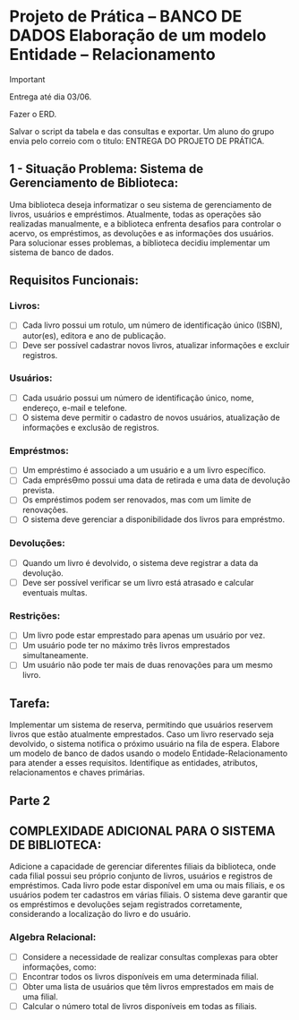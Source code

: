 # Projeto de Prática – BANCO DE DADOS Elaboração de um modelo Entidade – Relacionamento

> [!Important]
> Entrega até dia 03/06.
>
> Fazer o ERD.
> 
> Salvar o script da tabela e das consultas e exportar. Um aluno do grupo envia pelo correio com o titulo: ENTREGA DO PROJETO DE PRÁTICA.



## 1 - Situação Problema: Sistema de Gerenciamento de Biblioteca:

Uma biblioteca deseja informatizar o seu sistema de gerenciamento de livros, usuários e empréstimos.
Atualmente, todas as operações são realizadas manualmente, e a biblioteca enfrenta desafios para
controlar o acervo, os empréstimos, as devoluções e as informações dos usuários. Para solucionar
esses problemas, a biblioteca decidiu implementar um sistema de banco de dados.

## Requisitos Funcionais:

### Livros:

- [ ] Cada livro possui um rotulo, um número de identificação único (ISBN), autor(es), editora e ano
de publicação.
- [ ] Deve ser possível cadastrar novos livros, atualizar informações e excluir registros.

### Usuários:

- [ ] Cada usuário possui um número de identificação único, nome, endereço, e-mail e telefone.
- [ ] O sistema deve permitir o cadastro de novos usuários, atualização de informações e exclusão
de registros.

 ### Empréstmos:
 
- [ ] Um empréstimo é associado a um usuário e a um livro específico.
- [ ] Cada emprésƟmo possui uma data de retirada e uma data de devolução prevista.
- [ ] Os empréstimos podem ser renovados, mas com um limite de renovações.
- [ ] O sistema deve gerenciar a disponibilidade dos livros para empréstmo.

### Devoluções:

- [ ] Quando um livro é devolvido, o sistema deve registrar a data da devolução.
- [ ] Deve ser possível verificar se um livro está atrasado e calcular eventuais multas.

### Restrições:

- [ ]  Um livro pode estar emprestado para apenas um usuário por vez.
- [ ]  Um usuário pode ter no máximo três livros emprestados simultaneamente.
- [ ]  Um usuário não pode ter mais de duas renovações para um mesmo livro.

## Tarefa:

Implementar um sistema de reserva, permitindo que usuários reservem livros que estão atualmente
emprestados. Caso um livro reservado seja devolvido, o sistema notifica o próximo usuário na fila de
espera.
Elabore um modelo de banco de dados usando o modelo Entidade-Relacionamento para atender a
esses requisitos. Identifique as entidades, atributos, relacionamentos e chaves primárias.

## Parte 2

## COMPLEXIDADE ADICIONAL PARA O SISTEMA DE BIBLIOTECA:

Adicione a capacidade de gerenciar diferentes filiais da biblioteca, onde cada filial possui seu próprio
conjunto de livros, usuários e registros de empréstimos. Cada livro pode estar disponível em uma ou
mais filiais, e os usuários podem ter cadastros em várias filiais. O sistema deve garantir que os
empréstimos e devoluções sejam registrados corretamente, considerando a localização do livro e do
usuário.

### Algebra Relacional:

- [ ]  Considere a necessidade de realizar consultas complexas para obter informações, como:
- [ ]  Encontrar todos os livros disponíveis em uma determinada filial.
- [ ]  Obter uma lista de usuários que têm livros emprestados em mais de uma filial.
- [ ]  Calcular o número total de livros disponíveis em todas as filiais.
